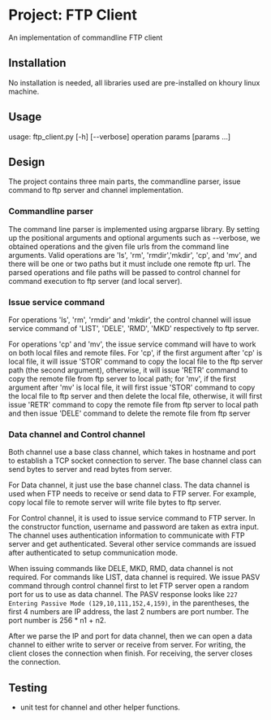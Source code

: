 # Project: FTP Client
An implementation of commandline FTP client


## Installation

No installation is needed, all libraries used are pre-installed on khoury linux machine.

## Usage
usage: ftp_client.py [-h] [--verbose] operation params [params ...]

## Design
The project contains three main parts, the commandline parser, issue command to ftp server and channel implementation.

### Commandline parser
The command line parser is implemented using argparse library. By setting up the positional arguments and optional arguments such as --verbose, we obtained operations and the given file urls from the command line arguments. Valid operations are 'ls', 'rm', 'rmdir','mkdir', 'cp', and 'mv', and there will be one or two paths but it must include one remote ftp url. The parsed operations and file paths will be passed to control channel for command execution to ftp server (and local server).
 
### Issue service command
For operations 'ls', 'rm', 'rmdir' and 'mkdir', the control channel will issue service command of 'LIST', 'DELE', 'RMD', 'MKD' respectively to ftp server. 

For operations 'cp' and 'mv', the issue service command will have to work on both local files and remote files. For 'cp', if the first argument after 'cp' is local file, it will issue 'STOR' command to copy the local file to the ftp server path (the second argument), otherwise, it will issue 'RETR' command to copy the remote file from ftp server to local path; for 'mv', if the first argument after 'mv' is local file, it will first issue 'STOR' command to copy the local file to ftp server and then delete the local file, otherwise, it will first issue 'RETR' command to copy the remote file from ftp server to local path and then issue 'DELE' command to delete the remote file from ftp server

### Data channel and Control channel
Both channel use a base class channel, which takes in hostname and port to establish a TCP socket connection to server.
The base channel class can send bytes to server and read bytes from server.

For Data channel, it just use the base channel class. The data channel is used when FTP needs to receive or send data to FTP server.
For example, copy local file to remote server will write file bytes to ftp server.

For Control channel, it is used to issue service command to FTP server. In the constructor function, username and password are taken as extra input.
The channel uses authentication information to communicate with FTP server and get authenticated. Several other service commands are issued after authenticated to setup communication mode.

When issuing commands like DELE, MKD, RMD, data channel is not required.
For commands like LIST, data channel is required. We issue PASV command through control channel first to let FTP server open a random port for us to use as data channel.
The PASV response looks like `227 Entering Passive Mode (129,10,111,152,4,159)`, in the parentheses, the first 4 numbers are IP address, the last 2 numbers are port number. The port number is 256 * n1 + n2.

After we parse the IP and port for data channel, then we can open a data channel to either write to server or receive from server. For writing, the client closes the connection when finish. For receiving, the server closes the connection.

## Testing
- unit test for channel and other helper functions.